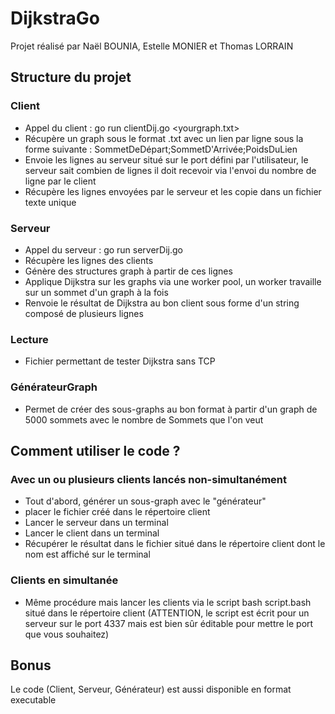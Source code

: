 # DijkstraGo
Projet réalisé par Naël BOUNIA, Estelle MONIER et Thomas LORRAIN

## Structure du projet
### Client
* Appel du client : go run clientDij.go <portnumber> <yourgraph.txt>
* Récupère un graph sous le format .txt avec un lien par ligne sous la forme suivante : SommetDeDépart;SommetD'Arrivée;PoidsDuLien
* Envoie les lignes au serveur situé sur le port défini par l'utilisateur, le serveur sait combien de lignes il doit recevoir via l'envoi du nombre de ligne par le client
* Récupère les lignes envoyées par le serveur et les copie dans un fichier texte unique

### Serveur
* Appel du serveur : go run serverDij.go <portnumber>
* Récupère les lignes des clients
* Génère des structures graph à partir de ces lignes
* Applique Dijkstra sur les graphs via une worker pool, un worker travaille sur un sommet d'un graph à la fois
* Renvoie le résultat de Dijkstra au bon client sous forme d'un string composé de plusieurs lignes

### Lecture

* Fichier permettant de tester Dijkstra sans TCP

### GénérateurGraph
* Permet de créer des sous-graphs au bon format à partir d'un graph de 5000 sommets avec le nombre de Sommets que l'on veut

## Comment utiliser le code ?
### Avec un ou plusieurs clients lancés non-simultanément
* Tout d'abord, générer un sous-graph avec le "générateur"
* placer le fichier créé dans le répertoire client
* Lancer le serveur dans un terminal
* Lancer le client dans un terminal
* Récupérer le résultat dans le fichier situé dans le répertoire client dont le nom est affiché sur le terminal

### Clients en simultanée
* Même procédure mais lancer les clients via le script bash script.bash situé dans le répertoire client (ATTENTION, le script est écrit pour un serveur sur le port 4337 mais est bien sûr éditable pour mettre le port que vous souhaitez)

## Bonus
Le code (Client, Serveur, Générateur) est aussi disponible en format executable
